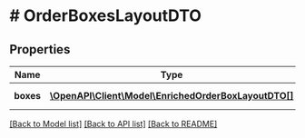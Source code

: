 # # OrderBoxesLayoutDTO

## Properties

Name | Type | Description | Notes
------------ | ------------- | ------------- | -------------
**boxes** | [**\OpenAPI\Client\Model\EnrichedOrderBoxLayoutDTO[]**](EnrichedOrderBoxLayoutDTO.md) | Список коробок. |

[[Back to Model list]](../../README.md#models) [[Back to API list]](../../README.md#endpoints) [[Back to README]](../../README.md)
